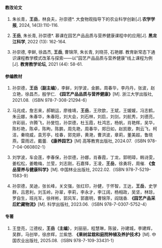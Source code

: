 #### 教改论文

1. 朱长青，**王岳**，林良夫，孙崇德*. 大食物观指导下的农业科学创新[J].**农学学报**, 2024, 14(3):110-116.

2. **王岳**, 朱长青, 孙崇德*. 慕课在园艺产品品质与营养健康课程中的应用[J]. **黑龙江科学**, 2022 (13): 162-164.

3. 孙崇德, 李鲜, 徐昌杰, **王岳**, 曹锦萍, 朱长青, 刘晓芬, 石艳娜. 教育新常态下通识课程教学模式改革与探索——以"园艺产品品质与营养健康"线上课程为例[J]. **教育教学论坛**, 2021 (44): 58-61.



#### 参编教材

1. 孙崇德，**王岳（副主编）**，李鲜，刘学波，金鹏，周春华，李丹丹，张波，赵立艳，徐昌杰，殷学仁. **《园艺产品品质与营养健康》**[M]. 浙江大学出版社, 2021.08.（ISBN 978-7-308-21294-6）

2. 马兆成，詹志来，郝朝运，廖维靖，**王岳**，王欣歆，王斌，王媛媛，冯志鹤，朱云娜，朱春华，朱春阳，刘大会，刘石林，刘启，刘剑，刘航秀，刘德亮，许彩丽，许腾飞，孙旻恺，孙崇德，杜玉霞，杜鸿志，杨帆，肖艳辉，吴华，陈杉艳，陈卓，陈昫，陈鹏，周先艳，周春华，郑日如，赵凯歌，荆云飞，柯洁，秦晓威，袁芳亭，桂春，郭克婷，黄滟，曹洪波，章莉，董美超，鲁晓燕，雷雨迟，戴蕾. **《康养园艺》**[M] 高等教育出版社, 2024.07.（ISBN 978-7-04-060802-1）

3. 刘学波，车会莲，李春保，孙崇德，孙娜，肖春霞，丁龙，郭明璋，韩诗雯，姜松松，姜瞻梅，兰莹，刘志刚，石嘉怿，王凌，**王岳**，徐勇将，周催. **《食品营养与健康科学》**[M]. 中国林业出版社, 2022.02.（ISBN 978-7-5219-1583-9）

4. 孙崇德，吴迪，张长峰，关文强，张红印，孙健，于怀智，王达，**王岳**，史学群，吕恩利，刘玉岭，孙翠，李莉，李永才，李江阔，杨相政，吴坚，林琼，罗自生，班兆军，徐祥彬，郭风军，郭嘉明，曹锦萍，阎瑞香. **《园艺产品采后贮藏物流》**[M]. 科学出版社, 2023.06.（ISBN 978-7-0307-5752-4）



#### 专著

1. 王登亮，江德权，**王岳（主编）**，刘丽丽，程慧琳，陈骏，孙建城，李建辉，吴群，马创举，徐彦辉，兰紫悠. **《果树盆栽和庭院种植及养护技术》**[M]. 中国农业出版社, 2025.08.（ISBN 978-7-109-33431-1）